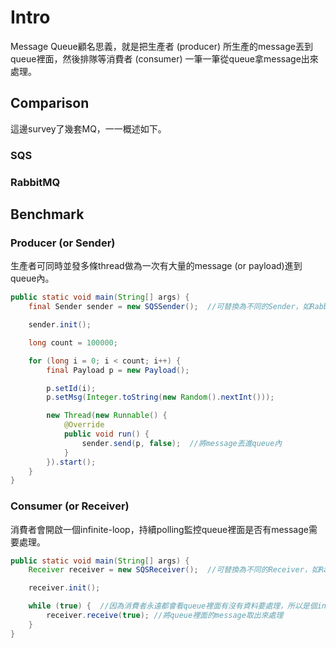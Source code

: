 # Intro
Message Queue顧名思義，就是把生產者 (producer) 所生產的message丟到queue裡面，然後排隊等消費者 (consumer) 一筆一筆從queue拿message出來處理。

## Comparison
這邊survey了幾套MQ，一一概述如下。

### SQS

### RabbitMQ

## Benchmark
### Producer (or Sender)
生產者可同時並發多條thread做為一次有大量的message (or payload)進到queue內。

```java
public static void main(String[] args) {
	final Sender sender = new SQSSender();	//可替換為不同的Sender，如RabbitMQSender

	sender.init();

	long count = 100000;

	for (long i = 0; i < count; i++) {
		final Payload p = new Payload();

		p.setId(i);
		p.setMsg(Integer.toString(new Random().nextInt()));

		new Thread(new Runnable() {
			@Override
			public void run() {
				sender.send(p, false);	//將message丟進queue內
			}
		}).start();
	}
}
```

### Consumer (or Receiver)
消費者會開啟一個infinite-loop，持續polling監控queue裡面是否有message需要處理。

```java
public static void main(String[] args) {
	Receiver receiver = new SQSReceiver();	//可替換為不同的Receiver，如RabbitMQReceiver

	receiver.init();

	while (true) {	//因為消費者永遠都會看queue裡面有沒有資料要處理，所以是個infinite-loop
		receiver.receive(true);	//將queue裡面的message取出來處理
	}
}
```